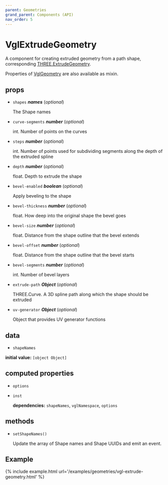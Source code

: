 ```yaml
---
parent: Geometries
grand_parent: Components (API)
nav_order: 5
---
```

# VglExtrudeGeometry

A component for creating extruded geometry from a path shape,
corresponding [THREE.ExtrudeGeometry](https://threejs.org/docs/index.html#api/geometries/ExtrudeGeometry).

Properties of [VglGeometry](../core/vgl-geometry) are also available as mixin. 

## props 

- `shapes` ***names*** (*optional*) 

  The Shape names 

- `curve-segments` ***number*** (*optional*) 

  int. Number of points on the curves 

- `steps` ***number*** (*optional*) 

  int. Number of points used for subdividing segments
  along the depth of the extruded spline 

- `depth` ***number*** (*optional*) 

  float. Depth to extrude the shape 

- `bevel-enabled` ***boolean*** (*optional*) 

  Apply beveling to the shape 

- `bevel-thickness` ***number*** (*optional*) 

  float. How deep into the original shape the bevel goes 

- `bevel-size` ***number*** (*optional*) 

  float. Distance from the shape outline that the bevel extends 

- `bevel-offset` ***number*** (*optional*) 

  float. Distance from the shape outline that the bevel starts 

- `bevel-segments` ***number*** (*optional*) 

  int. Number of bevel layers 

- `extrude-path` ***Object*** (*optional*) 

  THREE.Curve. A 3D spline path along which the shape should be extruded 

- `uv-generator` ***Object*** (*optional*) 

  Object that provides UV generator functions 

## data 

- `shapeNames` 

**initial value:** `[object Object]` 

## computed properties 

- `options` 
- `inst` 

   **dependencies:** `shapeNames`, `vglNamespace`, `options` 


## methods 

- `setShapeNames()` 

  Update the array of Shape names and Shape UUIDs and emit an event. 


## Example

{% include example.html url='/examples/geometries/vgl-extrude-geometry.html' %}

